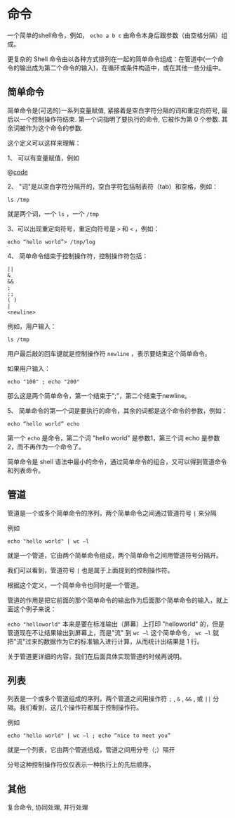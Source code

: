 # 命令

一个简单的shell命令，例如， `echo a b c`
由命令本身后跟参数（由空格分隔）组成。

更复杂的 Shell
命令由以各种方式排列在一起的简单命令组成：在管道中(一个命令的输出成为第二个命令的输入)，在循环或条件构造中，或在其他一些分组中。

## 简单命令

简单命令是(可选的)一系列变量赋值, 紧接着是空白字符分隔的词和重定向符号,
最后以一个控制操作符结束. 第一个词指明了要执行的命令, 它被作为第 0
个参数. 其余词被作为这个命令的参数.

这个定义可以这样来理解：

1、 可以有变量赋值，例如

@[code](./4_command/simple.sh)

2、 "词"是以空白字符分隔开的，空白字符包括制表符（tab）和空格，例如：

``` text
ls /tmp
```

就是两个词，一个 `ls` ，一个 `/tmp`

3、可以出现重定向符号，重定向符号是 `>` 和 `<` ，例如：

``` text
echo “hello world”> /tmp/log
```

4、 简单命令结束于控制操作符，控制操作符包括：

``` text
||  
&   
&&     
;   
;;  
( )   
|  
<newline>
```

例如，用户输入：

``` text
ls /tmp
```

用户最后敲的回车键就是控制操作符 `newline` ，表示要结束这个简单命令。

如果用户输入：

``` text
echo "100" ; echo "200"
```

那么这是两个简单命令，第一个结束于";"，第二个结束于newline。

5、 简单命令的第一个词是要执行的命令，其余的词都是这个命令的参数，例如：

``` text
echo “hello world” echo
```

第一个 `echo` 是命令，第二个词 \"hello world\" 是参数1，第三个词 echo
是参数2，而不再作为一个命令了。

简单命令是 shell
语法中最小的命令，通过简单命令的组合，又可以得到管道命令和列表命令。

## 管道

管道是一个或多个简单命令的序列，两个简单命令之间通过管道符号 `|` 来分隔

例如

``` text
echo "hello world" | wc –l
```

就是一个管道，它由两个简单命令组成，两个简单命令之间用管道符号分隔开。

我们可以看到，管道符号 `|` 也是属于上面提到的控制操作符。

根据这个定义，一个简单命令也同时是一个管道。

管道的作用是把它前面的那个简单命令的输出作为后面那个简单命令的输入，就上面这个例子来说：

`echo "helloworld"` 本来是要在标准输出（屏幕）上打印 \"helloworld\"
的，但是管道现在不让结果输出到屏幕上，而是"流" 到 `wc –l` 这个简单命令，
`wc –l` 就把"流"过来的数据作为它的标准输入进行计算，从而统计出结果是 1
行。

关于管道更详细的内容，我们在后面具体实现管道的时候再说明。

## 列表

列表是一个或多个管道组成的序列，两个管道之间用操作符 `;` , `&` , `&&` ,
或 `||` 分隔。我们看到，这几个操作符都属于控制操作符。

例如

``` text
echo "hello world" | wc –l ; echo “nice to meet you”
```

就是一个列表，它由两个管道组成，管道之间用分号（;）隔开

分号这种控制操作符仅仅表示一种执行上的先后顺序。

## 其他

复合命令, 协同处理, 并行处理

